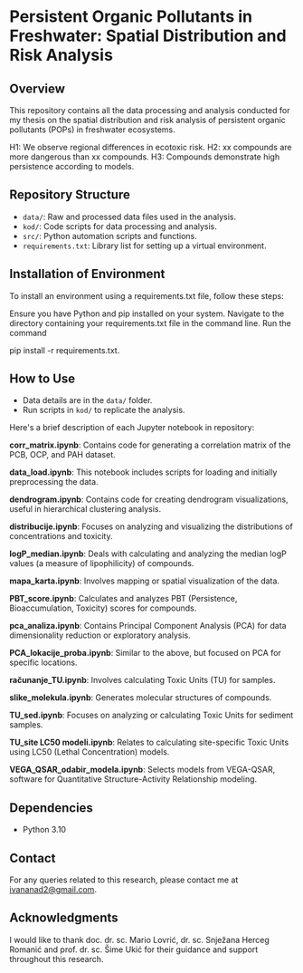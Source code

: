 # Persistent Organic Pollutants in Freshwater: Spatial Distribution and Risk Analysis

## Overview
This repository contains all the data processing and analysis conducted for my thesis on the spatial distribution and risk analysis of persistent organic pollutants (POPs) in freshwater ecosystems.

H1: We observe regional differences in ecotoxic risk.
H2: xx compounds are more dangerous than xx compounds.
H3: Compounds demonstrate high persistence according to models.

## Repository Structure
- `data/`: Raw and processed data files used in the analysis.
- `kod/`: Code scripts for data processing and analysis.
- `src/`: Python automation scripts and functions.
- `requirements.txt`: Library list for setting up a virtual environment.

## Installation of Environment
To install an environment using a requirements.txt file, follow these steps:

Ensure you have Python and pip installed on your system.
Navigate to the directory containing your requirements.txt file in the command line.
Run the command 

pip install -r requirements.txt. 


## How to Use
- Data details are in the `data/` folder.
- Run scripts in `kod/` to replicate the analysis.


Here's a brief description of each Jupyter notebook in repository:

**corr_matrix.ipynb**: Contains code for generating a correlation matrix of the PCB, OCP, and PAH dataset.

**data_load.ipynb**: This notebook includes scripts for loading and initially preprocessing the data.

**dendrogram.ipynb**: Contains code for creating dendrogram visualizations, useful in hierarchical clustering analysis.

**distribucije.ipynb**: Focuses on analyzing and visualizing the distributions of concentrations and toxicity.

**logP_median.ipynb**: Deals with calculating and analyzing the median logP values (a measure of lipophilicity) of compounds.

**mapa_karta.ipynb**: Involves mapping or spatial visualization of the data.

**PBT_score.ipynb**: Calculates and analyzes PBT (Persistence, Bioaccumulation, Toxicity) scores for compounds.

**pca_analiza.ipynb**: Contains Principal Component Analysis (PCA) for data dimensionality reduction or exploratory analysis.

**PCA_lokacije_proba.ipynb**: Similar to the above, but focused on PCA for specific locations.

**računanje_TU.ipynb**: Involves calculating Toxic Units (TU) for samples.

**slike_molekula.ipynb**: Generates molecular structures of compounds.

**TU_sed.ipynb**: Focuses on analyzing or calculating Toxic Units for sediment samples.

**TU_site LC50 modeli.ipynb**: Relates to calculating site-specific Toxic Units using LC50 (Lethal Concentration) models.

**VEGA_QSAR_odabir_modela.ipynb**: Selects models from VEGA-QSAR, software for Quantitative Structure-Activity Relationship modeling.

 
## Dependencies
- Python 3.10

## Contact
For any queries related to this research, please contact me at ivananad2@gmail.com.

## Acknowledgments
I would like to thank doc. dr. sc. Mario Lovrić, dr. sc. Snježana Herceg Romanić and prof. dr. sc. Šime Ukić for their guidance and support throughout this research.

